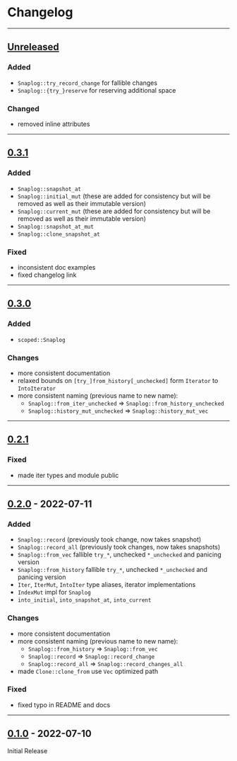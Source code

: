 # Changelog

---
## [Unreleased]
### Added
- `Snaplog::try_record_change` for fallible changes
- `Snaplog::{try_}reserve` for reserving additional space

### Changed
- removed inline attributes

---
## [0.3.1]
### Added
- `Snaplog::snapshot_at`
- `Snaplog::initial_mut` (these are added for consistency but will be removed as well as their
  immutable version)
- `Snaplog::current_mut` (these are added for consistency but will be removed as well as their
  immutable version)
- `Snaplog::snapshot_at_mut`
- `Snaplog::clone_snapshot_at`

### Fixed
- inconsistent doc examples
- fixed changelog link


---
## [0.3.0]
### Added
- `scoped::Snaplog`

### Changes
- more consistent documentation
- relaxed bounds on `[try_]from_history[_unchecked]` form `Iterator` to `IntoIterator`
- more consistent naming (previous name to new name):
  - `Snaplog::from_iter_unchecked` => `Snaplog::from_history_unchecked`
  - `Snaplog::history_mut_unchecked` => `Snaplog::history_mut_vec`


---
## [0.2.1]
### Fixed
- made iter types and module public


---
## [0.2.0] - 2022-07-11
### Added
- `Snaplog::record` (previously took change, now takes snapshot)
- `Snaplog::record_all` (previously took changes, now takes snapshots)
- `Snaplog::from_vec` fallible `try_*`, unchecked `*_unchecked` and panicing version
- `Snaplog::from_history` fallible `try_*`, unchecked `*_unchecked` and panicing version
- `Iter`, `IterMut`, `IntoIter` type aliases, iterator implementations
- `IndexMut` impl for `Snaplog`
- `into_initial`, `into_snapshot_at`, `into_current`

### Changes
- more consistent documentation
- more consistent naming (previous name to new name):
  - `Snaplog::from_history` => `Snaplog::from_vec`
  - `Snaplog::record` => `Snaplog::record_change`
  - `Snaplog::record_all` => `Snaplog::record_changes_all`
- made `Clone::clone_from` use `Vec` optimized path

### Fixed
- fixed typo in README and docs


---
## [0.1.0] - 2022-07-10
Initial Release


[Unreleased]: https://github.com/epbuennig/snaplog/compare/v0.3.1...master
[0.3.1]: https://github.com/epbuennig/snaplog/compare/v0.3.0...v0.3.1
[0.3.0]: https://github.com/epbuennig/snaplog/compare/v0.2.1...v0.3.0
[0.2.1]: https://github.com/epbuennig/snaplog/compare/v0.2.0...v0.2.1
[0.2.0]: https://github.com/epbuennig/snaplog/compare/v0.1.0...v0.2.0
[0.1.0]: https://github.com/epbuennig/snaplog/compare/master...v0.1.0
